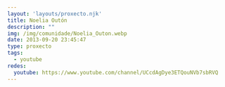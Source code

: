 ```yaml
---
layout: 'layouts/proxecto.njk'
title: Noelia Outón
description: ""
img: /img/comunidade/Noelia_Outon.webp
date: 2013-09-20 23:45:47
type: proxecto
tags:
  - youtube
redes:
  youtube: https://www.youtube.com/channel/UCcdAgDye3ETQouNVb7sbRVQ
---
```

